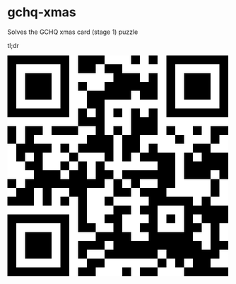 # gchq-xmas
Solves the GCHQ xmas card (stage 1) puzzle

tl;dr

![alt tag](https://raw.githubusercontent.com/chrismasters/gchq-xmas/master/gchq1.png)
